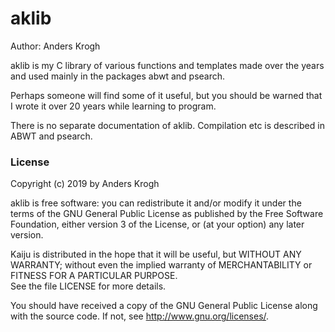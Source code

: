# aklib

Author: Anders Krogh

aklib is my C library of various functions and templates made over the
years and used mainly in the packages abwt and psearch.

Perhaps someone will find some of it useful, but you should be warned
that I wrote it over 20 years while learning to program.

There is no separate documentation of aklib. Compilation etc is
described in ABWT and psearch.


### License

Copyright (c) 2019 by Anders Krogh

aklib is free software: you can redistribute it and/or modify
it under the terms of the GNU General Public License as published by
the Free Software Foundation, either version 3 of the License, or
(at your option) any later version.

Kaiju is distributed in the hope that it will be useful,
but WITHOUT ANY WARRANTY; without even the implied warranty of
MERCHANTABILITY or FITNESS FOR A PARTICULAR PURPOSE.  
See the file LICENSE for more details.

You should have received a copy of the GNU General Public License
along with the source code.  If not, see <http://www.gnu.org/licenses/>.

